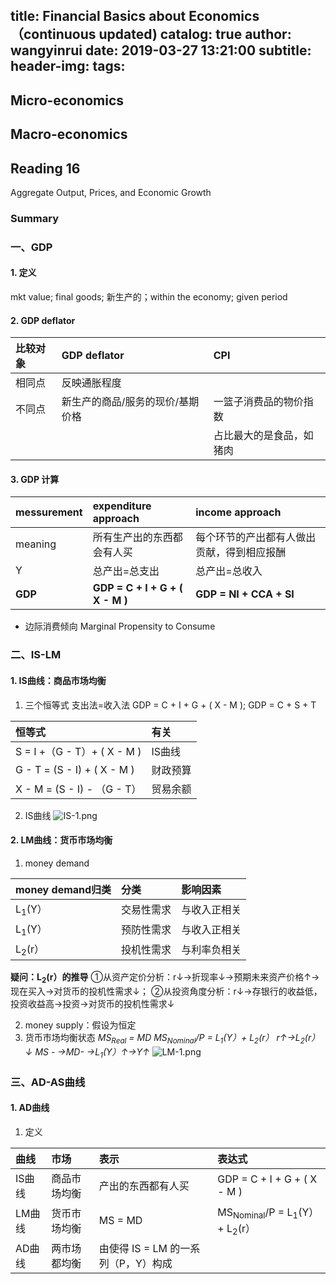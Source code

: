 title: Financial Basics about Economics（continuous updated)
catalog: true
author: wangyinrui
date: 2019-03-27 13:21:00
subtitle:
header-img:
tags:
---
## Micro-economics
## Macro-economics
## Reading 16 

Aggregate Output, Prices, and Economic Growth

### Summary
### 一、GDP
#### 1. 定义
mkt value; final goods; 新生产的；within the economy; given period

#### 2. GDP deflator
|比较对象|GDP deflator|CPI|
|:--|:--|:--|
|相同点|反映通胀程度|
|不同点|新生产的商品/服务的现价/基期价格|一篮子消费品的物价指数|
|||占比最大的是食品，如猪肉|

#### 3. GDP 计算

|messurement|expenditure approach|income approach|
|:--|:--|:--|
|meaning|所有生产出的东西都会有人买|每个环节的产出都有人做出贡献，得到相应报酬|
|Y|总产出=总支出|总产出=总收入|
|**GDP**|**GDP = C + I + G + ( X - M )**|**GDP = NI + CCA + SI**

 - 边际消费倾向 Marginal Propensity to Consume
 
### 二、IS-LM

#### 1. IS曲线：商品市场均衡

1. 三个恒等式
支出法=收入法 
GDP = C + I + G + ( X - M );
GDP = C + S + T 

|恒等式|有关|
|:--|:--|
|S = I +（G - T）+ ( X - M )|IS曲线|
|G - T = (S - I) + ( X - M )|财政预算|
|X - M = (S - I) - （G - T）|贸易余额|

2. IS曲线
![IS-1.png](http://118.24.154.180/images/2019/03/27/IS-1.png)

#### 2. LM曲线：货币市场均衡
1. money demand

|money demand归类|分类|影响因素|
|:--|:--|:--|
|L<sub>1</sub>(Y）|交易性需求|与收入正相关|
|L<sub>1</sub>(Y）|预防性需求|与收入正相关|
|L<sub>2</sub>(r）|投机性需求|与利率负相关|

**疑问：L<sub>2</sub>(r）的推导**
①从资产定价分析：r↓→折现率↓→预期未来资产价格↑→现在买入→对货币的投机性需求↓；
②从投资角度分析：r↓→存银行的收益低，投资收益高→投资→对货币的投机性需求↓

2. money supply：假设为恒定
3. 货币市场均衡状态
*MS<sub>Real</sub> = MD
MS<sub>Nominal</sub>/P = L<sub>1</sub>(Y）+ L<sub>2</sub>(r）
r↑→L<sub>2</sub>(r）↓ 
MS - →MD- 
→L<sub>1</sub>(Y）↑→Y↑*
![LM-1.png](http://118.24.154.180/images/2019/03/27/LM-1.png)

### 三、AD-AS曲线
#### 1. AD曲线
1. 定义

|曲线|市场|表示|表达式|
|:--|:--|:--|:--|
|IS曲线|商品市场均衡|产出的东西都有人买|GDP = C + I + G + ( X - M )|
|LM曲线|货币市场均衡|MS = MD|MS<sub>Nominal</sub>/P = L<sub>1</sub>(Y）+ L<sub>2</sub>(r）|
|AD曲线|两市场都均衡|由使得 IS = LM 的一系列（P，Y）构成|